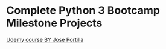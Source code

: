 # Complete Python 3 Bootcamp Milestone Projects
[Udemy course BY Jose Portilla](https://www.udemy.com/course/complete-python-bootcamp/)
